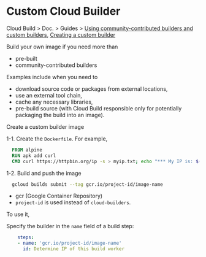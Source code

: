 # Custom Cloud Builder



Cloud Build > Doc. > Guides > [Using community-contributed builders and custom builders](https://cloud.google.com/build/docs/configuring-builds/use-community-and-custom-builders), [Creating a custom builder](https://cloud.google.com/build/docs/configuring-builds/use-community-and-custom-builders#creating_a_custom_builder)

Build your own image if you need more than 

- pre-built 
- community-contributed builders

Examples include when you need to

- download source code or packages from external locations,
- use an external tool chain,
- cache any necessary libraries,
- pre-build source (with Cloud Build responsible only for potentially packaging the build into an image).



Create a custom builder image

1-1. Create the `Dockerfile`. For example,

```dockerfile
  FROM alpine
  RUN apk add curl
  CMD curl https://httpbin.org/ip -s > myip.txt; echo "*** My IP is: $(cat myip.txt)"
```

1-2. Build and push the image

```bash
  gcloud builds submit --tag gcr.io/project-id/image-name
```

- gcr (Google Container Repository)
- `project-id` is used instead of `cloud-builders`.

To use it,

Specify the builder in the `name` field of a build step:

```yaml
    steps:
    - name: 'gcr.io/project-id/image-name'
      id: Determine IP of this build worker
```



